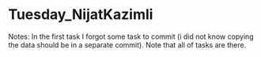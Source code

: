 # Tuesday_NijatKazimli

Notes:
  In the first task I forgot some task to commit (i did not know copying the data should be in a separate commit). Note that all of tasks are there.
